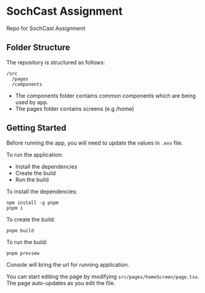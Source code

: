 # SochCast Assignment

Repo for SochCast Assignment

## Folder Structure

The repository is structured as follows:

```
/src
  /pages
  /components
```

- The components folder contains common components which are being used by app.
- The pages folder contains screens (e.g /home)

## Getting Started

Before running the app, you will need to update the values in `.env` file.

To run the application:

- Install the dependencies
- Create the build
- Run the build

To install the dependencies:

```
npm install -g pnpm
pnpm i
```

To create the build:

```
pnpm build
```

To run the build:

```
pnpm preview
```

Console will bring the url for running application.

You can start editing the page by modifying `src/pages/homeScreen/page.tsx`. The page auto-updates as you edit the file.
